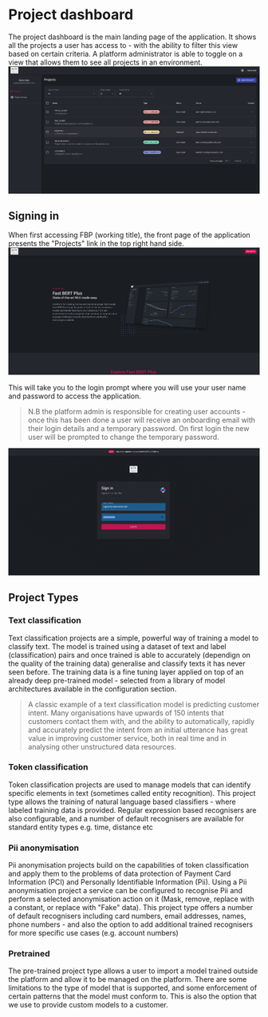 # Project dashboard
The project dashboard is the main landing page of the application. It shows all the projects a user has access to - with the ability to filter this view based on certain criteria. A platform administrator is able to toggle on a view that allows them to see all projects in an environment.
![Dashboard](../img/dashboard/dashboard.png)
## Signing in
When first accessing FBP (working title), the front page of the application presents the "Projects" link in the top right hand side. 
![Front Page](../img/dashboard/main_screen.png)

This will take you to the login prompt where you will use your user name and password to access the application. 
> N.B the platform admin is responsible for creating user accounts - once this has been done a user will receive an onboarding email with their login details and a temporary password. On first login the new user will be prompted to change the temporary password.

![Login](../img/dashboard/login.png)

## Project Types

### Text classification
Text classification projects are a simple, powerful way of training a model to classify text. The model is trained using a dataset of text and label (classification) pairs and once trained is able to accurately (dependign on the quality of the training data) generalise and classify texts it has never seen before. The training data is a fine tuning layer applied on top of an already deep pre-trained model - selected from a library of model architectures available in the configuration section.
> A classic example of a text classification model is predicting customer intent. Many organisations have upwards of 150 intents that customers contact them with, and the ability to automatically, rapidly and accurately predict the intent from an initial utterance has great value in improving customer service, both in real time and in analysing other unstructured data resources.

### Token classification
Token classification projects are used to manage models that can identify specific elements in text (sometimes called entity recognition). This project type allows the training of natural language based classifiers - where labeled training data is provided. Regular expression based recognisers are also configurable, and a number of default recognisers are available for standard entity types e.g. time, distance etc

### Pii anonymisation
Pii anonymisation projects build on the capabilities of token classification and apply them to the problems of data protection of Payment Card Information (PCI) and Personally Identifiable Information (Pii). Using a Pii anonymisation project a service can be configured to recognise Pii and perform a selected anonymisation action on it (Mask, remove, replace with a constant, or replace with "Fake" data). This project type offers a number of default recognisers including card numbers, email addresses, names, phone numbers - and also the option to add additional trained recognisers for more specific use cases (e.g. account numbers)

### Pretrained
The pre-trained project type allows a user to import a model trained outside the platform and allow it to be managed on the platform. There are some limitations to the type of model that is supported, and some enforcement of certain patterns that the model must conform to. This is also the option that we use to provide custom models to a customer.